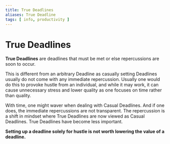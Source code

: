 ```yaml
---
title: True Deadlines
aliases: True Deadline
tags: [ info, productivity ]
---
```

# True Deadlines
**True Deadlines** are deadlines that must be met or else repercussions are soon to occur.

This is different from an arbitrary Deadline as casually setting Deadlines usually do not come with any immediate repercussion. Usually one would do this to provoke hustle from an individual, and while it may work, it can cause unnecessary stress and lower quality as one focuses on time rather than quality.

With time, one might waver when dealing with Casual Deadlines. And if one does, the immediate repercussions are not transparent. The repercussion is a shift in mindset where True Deadlines are now viewed as Casual Deadlines. True Deadlines have become less important. 

**Setting up a deadline solely for hustle is not worth lowering the value of a deadline.**